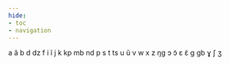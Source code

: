 ```yaml
---
hide:
- toc
- navigation
---
```

a
ã
b
d
dz
f
i
ĩ
j
k
kp
mb
nd
p
s
t
ts
u
ũ
v
w
x
z
ŋɡ
ɔ
ɔ̃
ɛ
ɛ̃
ɡ
ɡb
ɣ
ʃ
ʒ
